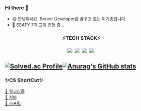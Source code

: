 ### Hi there 👋
- 😄 안녕하세요. Server Developer를 꿈꾸고 있는 이기종입니다.
- 🌱 SSAFY 7기 교육 진행 중...  
<h3 align="center">⚡TECH STACK⚡</h3>
<p align="center">
   <img src="https://img.shields.io/badge/Java-007396?style=flat-square&logo=Java&logoColor=white"/></a>&nbsp 
   <img src="https://img.shields.io/badge/JavaScript-f7df1e?style=flat-square&logo=JavaScript&logoColor=white"/></a>&nbsp 
   <img src="https://img.shields.io/badge/Spring-6db33f?style=flat-square&logo=Spring&logoColor=white"/></a>&nbsp 
   <img src="https://img.shields.io/badge/MySQL-4479a1?style=flat-square&logo=MySQL&logoColor=white"/></a>&nbsp 
   
[![Solved.ac Profile](http://mazassumnida.wtf/api/v2/generate_badge?boj=rl00822)](https://solved.ac/rl00822/)[![Anurag's GitHub stats](https://github-readme-stats.vercel.app/api?username=LeeKiJong)](https://github.com/LeeKiJong/github-readme-stats)
---

### ✨CS ShortCut✨
[📕 알고리즘](https://github.com/LeeKiJong/CS_Study/blob/main/Algorithm/README.md)  
[📗 자바](https://github.com/LeeKiJong/CS_Study/blob/main/Java/README.md)  
[📘 스프링](https://github.com/LeeKiJong/CS_Study/blob/main/Spring/README.md)  

<!--
**LeeKiJong/LeeKiJong** is a ✨ _special_ ✨ repository because its `README.md` (this file) appears on your GitHub profile.

Here are some ideas to get you started:

- 🔭 I’m currently working on ...
- 🌱 I’m currently learning ...
- 👯 I’m looking to collaborate on ...
- 🤔 I’m looking for help with ...
- 💬 Ask me about ...
- 📫 How to reach me: ...
- 😄 Pronouns: ...
- ⚡ Fun fact: ...
-->
